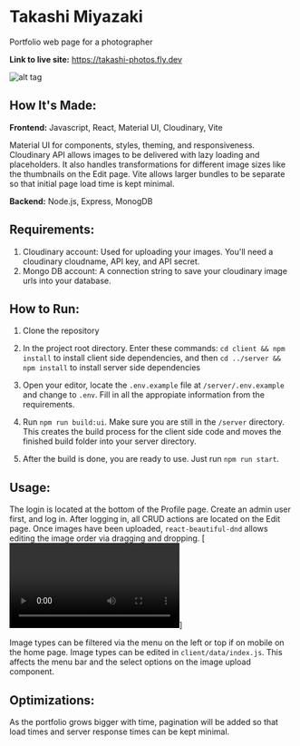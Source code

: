 # Takashi Miyazaki

Portfolio web page for a photographer

**Link to live site:** https://takashi-photos.fly.dev

![alt tag](https://user-images.githubusercontent.com/17731837/264175251-732a9a1f-e474-4b0b-bd15-0ff0bfa80014.jpeg)

## How It's Made:

**Frontend:** Javascript, React, Material UI, Cloudinary, Vite

Material UI for components, styles, theming, and responsiveness. Cloudinary API allows images to be delivered with lazy loading and placeholders. It also handles transformations for different image sizes like the thumbnails on the Edit page. Vite allows larger bundles to be separate so that initial page load time is kept minimal.

**Backend:** Node.js, Express, MonogDB

## Requirements:

1. Cloudinary account: Used for uploading your images. You'll need a cloudinary cloudname, API key, and API secret.
2. Mongo DB account: A connection string to save your cloudinary image urls into your database.

## How to Run:

1. Clone the repository

2. In the project root directory. Enter these commands:
   `cd client && npm install` to install client side dependencies, and then
   `cd ../server && npm install` to install server side dependencies

3. Open your editor, locate the `.env.example` file at `/server/.env.example` and change to `.env`. Fill in all the appropiate information from the requirements.

4. Run `npm run build:ui`. Make sure you are still in the `/server` directory. This creates the build process for the client side code and moves the finished build folder into your server directory.

5. After the build is done, you are ready to use. Just run `npm run start`.

## Usage:

The login is located at the bottom of the Profile page. Create an admin user first, and log in.
After logging in, all CRUD actions are located on the Edit page. Once images have been uploaded, `react-beautiful-dnd` allows editing the image order via dragging and dropping.
[![Demonstration](https://user-images.githubusercontent.com/17731837/264174575-c52b57a2-d846-4686-b29c-cefcbf10dec9.mp4)]

Image types can be filtered via the menu on the left or top if on mobile on the home page. Image types can be edited in `client/data/index.js`. This affects the menu bar and the select options on the image upload component.

## Optimizations:

As the portfolio grows bigger with time, pagination will be added so that load times and server response times can be kept minimal.
